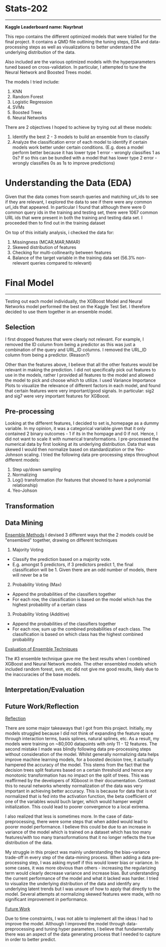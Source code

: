 # Stats-202
---

**Kaggle Leaderboard name: Nayrbnat**

This repo contains the different optimized models that were trialled for the final project. It contains a QMD file outlining the tuning steps, EDA and data-processing steps as well as visualizations to better understand the underlying distribution of the data. 

Also included are the various optimized models with the hyperparameters tuned based on cross-validation. In particular, I attempted to tune the Neural Network and Boosted Trees model.

The models I tried include:

1. KNN
2. Random Forest
3. Logistic Regression
4. SVMs
5. Boosted Trees
6. Neural Networks

There are 2 objectives I hoped to achieve by trying out all these models:

1. Identify the best 2 - 3 models to build an ensemble from to classify
2. Analyze the classification error of each model to identify if certain models work better under certain conditions. (E.g. does a model perform better because it has lower type 1 error - wrongly classifies 1 as 0s? If so this can be bundled with a model that has lower type 2 error - wrongly classifies 0s as 1s to improve predictions)

# Understanding the Data (EDA)

Given that the data comes from search queries and matching url_ids to see if they are relevant, I explored the data to see if there were any common url_ids that appeared. In particular I found that although there were 0 common query ids in the training and testing set, there were 1067 common URL ids that were present in both the training and testing data set. I proceeded then to find out in the training dataset 

On top of this initially analysis, i checked the data for:
1. Missingness (MCAR,MAR,NMAR)
3. Skewed distribution of features
4. Checking for multi-collinearity between features
5. Balance of the target variable in the training data set (56.3% non-relevant queries compared to relevant)

# Final Model
---
Testing out each model individually, the XGBoost Model and Neural Networks model performed the best on the Kaggle Test Set. I therefore decided to use them together in an ensemble model. 

**Selection**
---
I first dropped features that were clearly not relevant. For example, I removed the ID column from being a predictor as this was just a combination of the query and URL_ID columns. I removed the URL_ID column from being a predictor. (Reason?)

Other than the features above, I believe that all the other features would be relevant in making the prediction. I did not specifically pick out features to use in the models, rather I provided all features to the model and allowed the model to pick and choose which to utilize. I used Variance Importance Plots to visualize the relevance of different factors in each model, and found that certain features were very important/good signals. In particular: sig2 and sig7 were very important features for XGBoost.

**Pre-processing**
---

Looking at the different features, I decided to set is_homepage as a dummy variable. In my opinion, it was a categorical variable given that it only contained 2 binary outcomes - 1 if its in the hompage and 0 if not. Hence, I did not want to scale it with numerical transformations.
I pre-processed the numerical data by first looking at its underlying distribution. Data that was skewed I would then normalize based on standardization or the Yeo-Johnson scaling.
I tried the following data pre-processing steps throughout different models:
1. Step up/down sampling
2. Normalizing
3. Log() transformation (for features that showed to have a polynomial relationship)
4. Yeo-Johson

**Transformation**
---

**Data Mining**
---


<ins>Ensemble Methods</ins>
I devised 3 different ways that the 2 models could be "ensembled" together, drawing on different techniques

1) Majority Voting
- Classify the prediction based on a majority vote.
- E.g. amongst 5 predictors, if 3 predictors predict 1, the final classification will be 1. Given there are an odd number of models, there will never be a tie
2) Probability Voting (Max)
- Append the probabilities of the classifiers together
- For each row, the classification is based on the model which has the highest probability of a certain class
3) Probability Voting (Additive)
- Append the probabilities of the classifiers together
- For each row, sum up the combined probabilities of each class. The classification is based on which class has the highest combined probability

<ins>Evaluation of Ensemble Techniques</ins>

The #3 ensemble technique gave me the best results when I combined XGBoost and Neural Network models. The other ensembled models which included random forest, svm, etc did not give me good results, likely due to the inaccuracies of the base models. 


**Interpretation/Evaluation**
---

**Future Work/Reflection**
---

<ins>Reflection</ins>

There are some major takeaways that I got from this project. Initially, my models struggled because I did not think of expanding the feature space through interaction terms, basis splines, natural splines, etc. As a result, my models were training on ~80,000 datapoints with only 11 - 12 features. The second mistake I made was blindly following data pre-processing steps without consideration of the model. Whilst generally normalizing data helps improve machine learning models, for a boosted decision tree, it actually hampered the accuracy of the model. This stems from the fact that the decision trees split features based on a certain threshold and hence any monotonic transformation has no impact on the split of trees. This was reaffirmed by the developers of XGboost in their documentation. Contrast this to neural networks whereby normalization of the data was very important in achieving better accuracy. This is because for data that is not normalized that is fed into the activation function, the beta coefficient of one of the variables would buch larger, which would hamper weight initialization. This could lead to poorer convergence to a local extrema.

I also realized that less is sometimes more. In the case of data-preprocessing, there were some steps that when added would lead to poorer model performance. I believe this could be due to an increase in variance of the model which is trained on a dataset which has too many features/with too many transoformations that it no longer reflects the true distribution of the data.

My struggle in this project was mainly understanding the bias-variance trade-off in every step of the data-mining process. When adding a data pre-processing step, I was asking myself if this would lower bias or variance. In some cases, it was more obvious than others - increasing the regularizing term would clearly decrease variance and increase bias. But understanding the current performance of the model and what it lacked was harder. I tried to visualize the underlying distribution of the data and identify any underlying latent trends but I was unsure of how to apply that directly to the model. Several attempts at normalizing skewed features were made, with no significant improvement in performance.

<ins>Future Work</ins>

Due to time constraints, I was not able to implement all the ideas I had to improve the model. Although I improved the model through data-preprocessing and tuning hyper parameters, I believe that fundamentally there was an aspect of the data generating process that I needed to capture in order to better predict.
